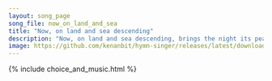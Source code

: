 ```yaml
---
layout: song_page
song_file: now_on_land_and_sea
title: "Now, on land and sea descending"
description: "Now, on land and sea descending, brings the night its peace profound. Let our vesper hymn be blending with the holy calm around.    Jubilate! Jubilate... english theist 4part evening chords"
image: https://github.com/kenanbit/hymn-singer/releases/latest/download/now_on_land_and_sea-trad.png
---
```


{% include choice_and_music.html %}